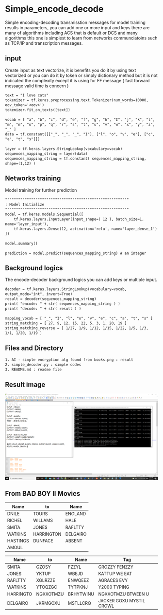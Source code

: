 # Simple_encode_decode
Simple encoding-decoding transmisstion messages for model training results in parameters, you can add one or more input and keys there are many of algorithms including ACS that is default or DCS and many algorithms this one is simplest to learn from networks communciatoins such as TCP/IP and transcription messages.

## input ##

Create input as text vectorize, it is benefits you do it by using text vectorized or you can do it by token or simply dictionary method but it is not indicated the complexity except it is using for FF message ( fast forward message valid time is concern )
```
text = "I love cats"
tokenizer = tf.keras.preprocessing.text.Tokenizer(num_words=10000, oov_token='<oov>')
tokenizer.fit_on_texts([text])

vocab = [ "a", "b", "c", "d", "e", "f", "g", "h", "I", "j", "k", "l", "m", "n", "o", "p", "q", "r", "s", "t", "u", "v", "w", "x", "y", "z", "_" ]
data = tf.constant([["_", "_", "_", "I"], ["l", "o", "v", "e"], ["c", "a", "t", "s"]])

layer = tf.keras.layers.StringLookup(vocabulary=vocab)
sequences_mapping_string = layer(data)
sequences_mapping_string = tf.constant( sequences_mapping_string, shape=(1,12) )
```

## Networks training ##
Model training for further prediction
```
"""""""""""""""""""""""""""""""""""""""""""""""""""""""""
: Model Initialize
"""""""""""""""""""""""""""""""""""""""""""""""""""""""""
model = tf.keras.models.Sequential([
	tf.keras.layers.InputLayer(input_shape=( 12 ), batch_size=1, name='layer_input'),
	tf.keras.layers.Dense(12, activation='relu', name='layer_dense_1')
])

model.summary()

prediction = model.predict(sequences_mapping_string) # an integer
```

## Background logics ##
The encode-decoder background logics you can add keys or multiple input.
```
decoder = tf.keras.layers.StringLookup(vocabulary=vocab, output_mode="int", invert=True)
result = decoder(sequences_mapping_string)
print( "encode: " + str( sequences_mapping_string ) )
print( "decode: " + str( result ) )

mapping_vocab = [ "_", "I", "l", "o", "v", "e", "c", "a", "t", "s" ]
string_matching = [ 27, 9, 12, 15, 22, 5, 3, 1, 20, 19 ]
string_matching_reverse = [ 1/27, 1/9, 1/12, 1/15, 1/22, 1/5, 1/3, 1/1, 1/20, 1/19 ]
```

## Files and Directory ##
```
1. AI - simple encryption alg found from books.png : result
2. simple_decoder.py : simple codes
3. README.md : readme file
```

## Result image ##
![Alt text](https://github.com/jkaewprateep/Simple_encode_decode/blob/main/AI%20-%20simple%20encryption%20alg%20found%20from%20books.png?raw=true "Title")


## From BAD BOY II Movies ##

| Name | to | Name |
| --- | --- | --- |
| DNILE | TOURS | ENGLAND |
| RICHEL | WILLAMS | HALE |
| SMITA | JONES | RAFLTTY |
| WATKINS | HARRINGTON | DELGAIRO |
| HASTINGS | DUNFACE | ABSENT |
| AMOUL | | |

| Name | to | Name | Tag |
| --- | --- | --- | --- |
| SMITA | GZOSY | FZZYL | GROZZY FENZZY |
| JONES | YKTUP | WBEJD | KATTUP WE EAT |
| RAFLTTY | XGLRZZE | ENWQEEZ | AGRACES EVY |
| WATKINS | YTOQZGC | TYTPKNJ | Y2000 TYPING |
| HARRINGTO | NGXXOTMZU | BRHYTWINU | NGXXOTMZU BTWEEN U |
| DELGAIRO | JKRMGOXU | MSTLLCRQ | JACKER GOXU MYSTIL CROWL |
